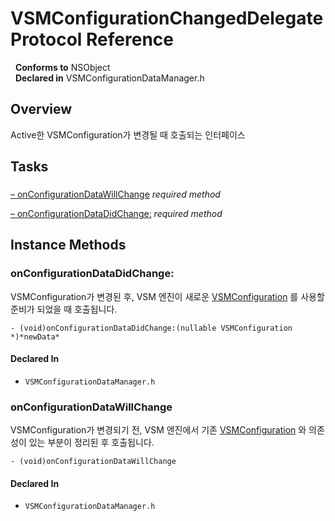 # VSMConfigurationChangedDelegate Protocol Reference

&nbsp;&nbsp;**Conforms to** NSObject  
&nbsp;&nbsp;**Declared in** VSMConfigurationDataManager.h  

## Overview

Active한 VSMConfiguration가 변경될 때 호출되는 인터페이스

## Tasks

### 

[&ndash;&nbsp;onConfigurationDataWillChange](#//api/name/onConfigurationDataWillChange)  *required method*

[&ndash;&nbsp;onConfigurationDataDidChange:](#//api/name/onConfigurationDataDidChange:)  *required method*

<a title="Instance Methods" name="instance_methods"></a>
## Instance Methods

<a name="//api/name/onConfigurationDataDidChange:" title="onConfigurationDataDidChange:"></a>
### onConfigurationDataDidChange:

VSMConfiguration가 변경된 후, VSM 엔진이 새로운 <a href="../Classes/VSMConfiguration.html">VSMConfiguration</a> 를 사용할 준비가 되었을 때 호출됩니다.

`- (void)onConfigurationDataDidChange:(nullable VSMConfiguration *)*newData*`

#### Declared In
* `VSMConfigurationDataManager.h`

<a name="//api/name/onConfigurationDataWillChange" title="onConfigurationDataWillChange"></a>
### onConfigurationDataWillChange

VSMConfiguration가 변경되기 전, VSM 엔진에서 기존 <a href="../Classes/VSMConfiguration.html">VSMConfiguration</a> 와 의존성이 있는 부분이 정리된 후 호출됩니다.

`- (void)onConfigurationDataWillChange`

#### Declared In
* `VSMConfigurationDataManager.h`


